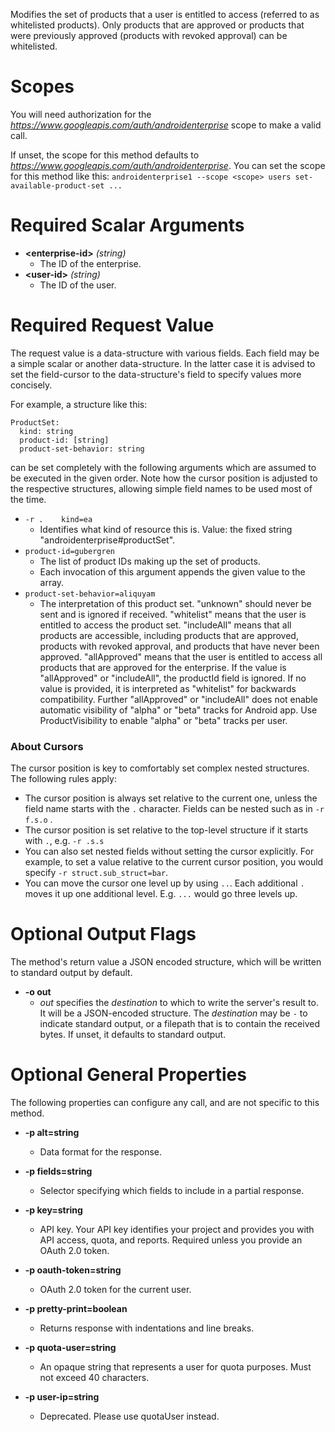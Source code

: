 Modifies the set of products that a user is entitled to access (referred to as whitelisted products). Only products that are approved or products that were previously approved (products with revoked approval) can be whitelisted.
# Scopes

You will need authorization for the *https://www.googleapis.com/auth/androidenterprise* scope to make a valid call.

If unset, the scope for this method defaults to *https://www.googleapis.com/auth/androidenterprise*.
You can set the scope for this method like this: `androidenterprise1 --scope <scope> users set-available-product-set ...`
# Required Scalar Arguments
* **&lt;enterprise-id&gt;** *(string)*
    - The ID of the enterprise.
* **&lt;user-id&gt;** *(string)*
    - The ID of the user.
# Required Request Value

The request value is a data-structure with various fields. Each field may be a simple scalar or another data-structure.
In the latter case it is advised to set the field-cursor to the data-structure's field to specify values more concisely.

For example, a structure like this:
```
ProductSet:
  kind: string
  product-id: [string]
  product-set-behavior: string

```

can be set completely with the following arguments which are assumed to be executed in the given order. Note how the cursor position is adjusted to the respective structures, allowing simple field names to be used most of the time.

* `-r .    kind=ea`
    - Identifies what kind of resource this is. Value: the fixed string &#34;androidenterprise#productSet&#34;.
* `product-id=gubergren`
    - The list of product IDs making up the set of products.
    - Each invocation of this argument appends the given value to the array.
* `product-set-behavior=aliquyam`
    - The interpretation of this product set. &#34;unknown&#34; should never be sent and is ignored if received. &#34;whitelist&#34; means that the user is entitled to access the product set. &#34;includeAll&#34; means that all products are accessible, including products that are approved, products with revoked approval, and products that have never been approved. &#34;allApproved&#34; means that the user is entitled to access all products that are approved for the enterprise. If the value is &#34;allApproved&#34; or &#34;includeAll&#34;, the productId field is ignored. If no value is provided, it is interpreted as &#34;whitelist&#34; for backwards compatibility. Further &#34;allApproved&#34; or &#34;includeAll&#34; does not enable automatic visibility of &#34;alpha&#34; or &#34;beta&#34; tracks for Android app. Use ProductVisibility to enable &#34;alpha&#34; or &#34;beta&#34; tracks per user.


### About Cursors

The cursor position is key to comfortably set complex nested structures. The following rules apply:

* The cursor position is always set relative to the current one, unless the field name starts with the `.` character. Fields can be nested such as in `-r f.s.o` .
* The cursor position is set relative to the top-level structure if it starts with `.`, e.g. `-r .s.s`
* You can also set nested fields without setting the cursor explicitly. For example, to set a value relative to the current cursor position, you would specify `-r struct.sub_struct=bar`.
* You can move the cursor one level up by using `..`. Each additional `.` moves it up one additional level. E.g. `...` would go three levels up.


# Optional Output Flags

The method's return value a JSON encoded structure, which will be written to standard output by default.

* **-o out**
    - *out* specifies the *destination* to which to write the server's result to.
      It will be a JSON-encoded structure.
      The *destination* may be `-` to indicate standard output, or a filepath that is to contain the received bytes.
      If unset, it defaults to standard output.
# Optional General Properties

The following properties can configure any call, and are not specific to this method.

* **-p alt=string**
    - Data format for the response.

* **-p fields=string**
    - Selector specifying which fields to include in a partial response.

* **-p key=string**
    - API key. Your API key identifies your project and provides you with API access, quota, and reports. Required unless you provide an OAuth 2.0 token.

* **-p oauth-token=string**
    - OAuth 2.0 token for the current user.

* **-p pretty-print=boolean**
    - Returns response with indentations and line breaks.

* **-p quota-user=string**
    - An opaque string that represents a user for quota purposes. Must not exceed 40 characters.

* **-p user-ip=string**
    - Deprecated. Please use quotaUser instead.
